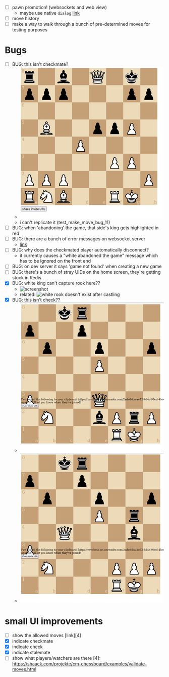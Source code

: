 - [ ] pawn promotion! (websockets and web view)
  - maybe use native `dialog` [link](https://developer.mozilla.org/en-US/docs/Web/HTML/Element/dialog)
- [ ] move history
- [ ] make a way to walk through a bunch of pre-determined moves for testing purposes

# Bugs
  - [ ] BUG: this isn't checkmate?
    - ![screenshot](screenshots/should_be_checkmate.png)
    - i can't replicate it (test_make_move_bug_11)
  - [ ] BUG: when 'abandoning' the game, that side's king gets highlighted in red
  - [ ] BUG: there are a bunch of error messages on websocket server
    - [link](https://dashboard.render.com/web/srv-cfuuh9t3t39doaurs5q0/logs)
  - [ ] BUG: why does the checkmated player automatically disconnect?
    - it currently causes a "white abandoned the game" message which has to be ignored on the front end
  - [ ] BUG: on dev server it says 'game not found' when creating a new game
  - [ ] BUG: there's a bunch of stray UIDs on the home screen, they're getting stuck in Redis 
  - [x] BUG: white king can't capture rook here??
    - ![screenshot](white_king_cant_capture_rook_BUG.png)
    - related: ![white rook doesn't exist after castling](white_rook_doesnt_exist_after_castling_BUG.png)
  - [x] BUG: this isn't check??
    - ![screenshot](screenshots/this_isnt_check_but_should_be_BUG.png)
    - ![screenshot](screenshots/this_isnt_check_but_should_be_BUG_2.png)

# small UI improvements
  - [ ] show the allowed moves [link][4]
  - [x] indicate checkmate
  - [x] indicate check
  - [x] indicate stalemate
  - [ ] show what players/watchers are there
[4]: https://shaack.com/projekte/cm-chessboard/examples/validate-moves.html

